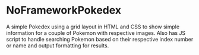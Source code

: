 # NoFrameworkPokedex
A simple Pokedex using a grid layout in HTML and CSS to show simple information for a couple of Pokemon with respective images.
Also has JS script to handle searching Pokemon based on their respective index number or name and output formatting for results.
